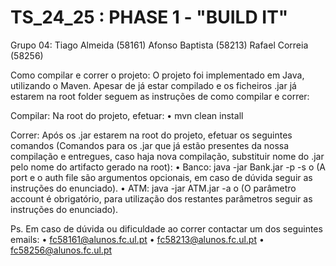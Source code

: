 # TS_24_25 : PHASE 1 - "BUILD IT"

Grupo 04:
Tiago Almeida (58161)
Afonso Baptista (58213)
Rafael Correia (58256)

Como compilar e correr o projeto:
O projeto foi implementado em Java, utilizando o Maven. Apesar de já estar compilado e os ficheiros .jar já estarem na root folder seguem as instruções de como compilar e correr:

Compilar: Na root do projeto, efetuar:
    •	mvn clean install

Correr: Após os .jar estarem na root do projeto, efetuar os seguintes comandos (Comandos para os .jar que já estão presentes da nossa compilação e entregues, caso haja nova compilação, substituir nome do .jar pelo nome do artifacto gerado na root):
    •	Banco: java -jar Bank.jar -p <port> -s <auth-file>
        o	(A port e o auth file são argumentos opcionais, em caso de dúvida seguir as instruções do enunciado).
    •	ATM: java -jar ATM.jar -a <account>
        o	(O parâmetro account é obrigatório, para utilização dos restantes parâmetros seguir as instruções do enunciado).


Ps. Em caso de dúvida ou dificuldade ao correr contactar um dos seguintes emails:
    • fc58161@alunos.fc.ul.pt
    • fc58213@alunos.fc.ul.pt
    • fc58256@alunos.fc.ul.pt
